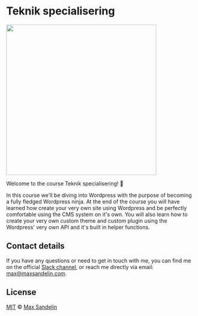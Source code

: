 # Teknik specialisering
<img src="https://camo.githubusercontent.com/1bd87e4318066c543e969888a9e7f0f88f7c74ff/68747470733a2f2f732e772e6f72672f7374796c652f696d616765732f61626f75742f576f726450726573732d6c6f676f747970652d616c7465726e61746976652e706e67" width="400">

Welcome to the course Teknik specialisering! 🙌

In this course we'll be diving into Wordpress with the purpose of becoming a fully fledged Wordpress ninja. At the end of the course you will have learned how create your very own site using Wordpress and be perfectly comfortable using the CMS system on it's own. You will also learn how to create your very own custom theme and custom plugin using the Wordpress' very own API and it's built in helper functions.

## Contact details
If you have any questions or need to get in touch with me, you can find me on the official [Slack channel](https://sw-molndal.slack.com), or reach me directly via email: [max@maxsandelin.com](mailto:max@maxsandelin.com).

## License
[MIT](LICENSE) © [Max Sandelin](https://github.com/themaxsandelin)